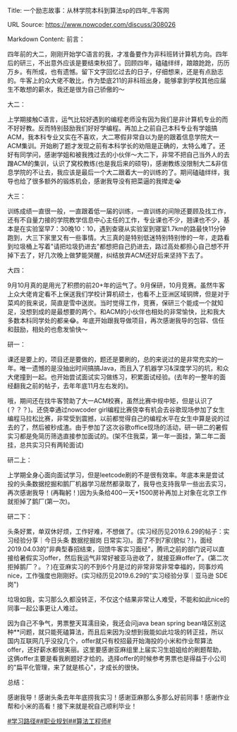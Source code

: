 Title: 一个励志故事：从林学院本科到算法sp的四年_牛客网

URL Source: https://www.nowcoder.com/discuss/308026

Markdown Content:
前言：

四年前的大二，刚刚开始学C语言的我，才准备要作为非科班转计算机方向。四年后的研三，不出意外应该是要结束秋招了。回顾四年，磕磕绊绊，踉踉跄跄，历历万乡。有所成，也有遗憾。留下文字回忆过去的日子，仔细想来，还是有点励志的。牛客上的众大佬不敢比，作为垫底211的非科班出身，能够拿到学校其他应届生不敢想的薪水，我还是很为自己骄傲的～

大二：

上学期接触C语言，运气比较好遇到的编程老师没有因为我们是非计算机专业的而不好好教。反而特别鼓励我们好好学编程。再加上之前自己本科专业有学姐搞ACM，我本科专业又实在不喜欢，大二寒假非常自以为是的跟着信息学院大一ACM集训。开始刷了题才发现之前有本科学长的劝阻是正确的，太特么难了。还好有同学问，感谢学姐和被我拽过去的小伙伴～大二下，非常不把自己当外人的去蹭ACM的集训，认识了窝校教练(也是我后来的硕导)，感谢教练没限制大二&非信息学院的不让去，我应该是最后一个大二跟着大一的训练的了。期间磕磕绊绊，我导也给了很多额外的锻炼机会，感谢我导没有把菜逼的我撵走😭

大三：

训练成绩一直很一般，一直跟着低一届的训练，一直训练的间隙还要顾及找工作，还有不自量力接的学院教学信息中心主任的工作，专业课也不少，翘课也不少，基本是在实验室早7：30晚10：10，遇到查寝从实验室到寝室1.7km的路最快11分钟跑到，大三下家里又有一些事情。大三真的是特别低迷特别特别惨的一年，走路看到垃圾桶上写着"请把垃圾扔进去"都想把自己扔进去，路过高处都担心自己想不开掉下去了，好几次晚上做梦能哭醒，纠结放弃ACM还好后来坚持下去了。

大四：

9月10月真的是用光了积攒的前20+年的运气了。9月保研，10月竞赛。虽然牛客上众大佬肯定看不上保送我们学校计算机硕士，也看不上亚洲区域铜牌，但是对于菜鸡的我来说，简直是雪中送炭。当时觉得工作，竞赛，保研三个能成一个就知足，没想到成的是最想要的两个。和ACM的小伙伴也相处的非常愉快，比和我大多数本科同学处的都亲😂。年底开始跟我导做项目，再次感谢我导的包容、信任和鼓励，相处的也愈发愉快～

研一：

课还是要上的，项目还是要做的，题还是要刷的，总的来说过的是非常充实的一年。唯一遗憾的是没抽出时间搞搞Java，而且入了机器学习&深度学习的坑，和众大佬撞到一起。也开始尝试面试实习做练习，积累面试经验。(去年的一整年的面经翻我之前的帖子，去年年底11月左右发的)。

哦，期间还在找牛客赞助了大一ACM校赛，虽然比赛中规中矩，但是认识了(？？？)。还侥幸通过nowcoder girl编程比赛侥幸有机会去谷歌现场参加了女生编程马拉松比赛，非常受到震撼，以前都觉得自己的编程水平在女生中算是说的过去的了，然后被秒成渣。由于参加了这次谷歌office现场的活动，研一研二的暑假实习都是免简历筛选直接参加面试的。(架不住我菜，第一年一面挂，第二年二面挂，总共实习只有两轮面试)

研二上：

上学期全身心面向面试学习，但是leetcode刷的不是很有效率。年底本来是尝试投的头条数据挖掘和鹅厂机器学习居然都录取了，我导也支持我早一些出去实习，再次感谢我导！(再鞠躬！)因为头条给400一天+1500房补再加上对象在北京工作就拒掉了鹅厂(第一次)。

研二下：

头条好累，单双休好烦，工作好难，不想做了。(实习经历见2019.6.29的帖子：实习经验分享｜今日头条 数据挖掘岗 日常实习)。面了不到7家(貌似？)，面经2019.04.03的"非典型春招结束，回馈牛客实习面经"，腾讯之前的部门说可以直接给暑假实习offer，然后我运气非常好被亚马逊收了，就接亚麻offer了。(第二次拒掉鹅厂？。？)在亚麻实习的不到6个月是过的非常非常非常幸福的，同事炒鸡nice，工作强度也刚刚好。(实习经历见2019.6.29的"实习经验分享｜亚马逊 SDE岗")

垃圾如我，实习那么久都没转正，不仅这个结果非常让人难受，不能和如此nice的同事一起公事更让人难过。

因为自己不争气，男票整天耳濡目染，我还会问java bean spring bean啥区别这种\*\*问题，就只能死磕算法，而且后来因为没想到我能如此垃圾的转正挂，所以国内互联网几乎没投几个，offer就只有校招最开始海投的小米和作业帮算法offer，还好薪水都很美丽。这里要感谢亚麻组里上届实习生姐姐给的刷题帮助，这俩offer主要是看我刷题好才给的。选择offer的时候参考男票也是得益于小公司的"扁平化管理，来了就是核心"，才成长的很快。

总结：

感谢我导！感谢头条去年年底捞我实习！感谢亚麻那么多那么好前同事！感谢作业帮和小米的高看！接下来就是祝自己顺利毕业！

[#学习路径#](https://www.nowcoder.com/creation/subject/09aef7bee6d74744a6809051afc83004)[#职业规划#](https://www.nowcoder.com/creation/subject/9ed3ca2d452d489d87cb033cb1272476)[#算法工程师#](https://www.nowcoder.com/creation/subject/146d543971d045ba84b4b8a4dd573fff)
